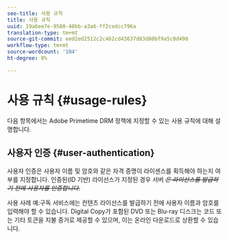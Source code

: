 ```yaml
---
seo-title: 사용 규칙
title: 사용 규칙
uuid: 19a6ee7e-9580-48bb-a3a6-ff2cedcc796a
translation-type: tm+mt
source-git-commit: eed2ed2512c2c462cd43637d83d80bf9a5c0d490
workflow-type: tm+mt
source-wordcount: '104'
ht-degree: 0%

---
```



# 사용 규칙 {#usage-rules}

다음 항목에서는 Adobe Primetime DRM 정책에 지정할 수 있는 사용 규칙에 대해 설명합니다.

## 사용자 인증 {#user-authentication}

사용자 인증은 사용자 이름 및 암호와 같은 자격 증명이 라이센스를 획득해야 하는지 여부를 지정합니다. 인증된(ID 기반) 라이선스가 지정된 경우 서버 ~~_은 라이선스를 발급하기 전에 사용자를 인증합니다._~~

사용 사례 예:구독 서비스에는 컨텐츠 라이선스를 발급하기 전에 사용자 이름과 암호를 입력해야 할 수 있습니다. Digital Copy가 포함된 DVD 또는 Blu-ray 디스크는 코드 또는 기타 토큰을 지불 증거로 제공할 수 있으며, 이는 온라인 다운로드로 상환할 수 있습니다.
